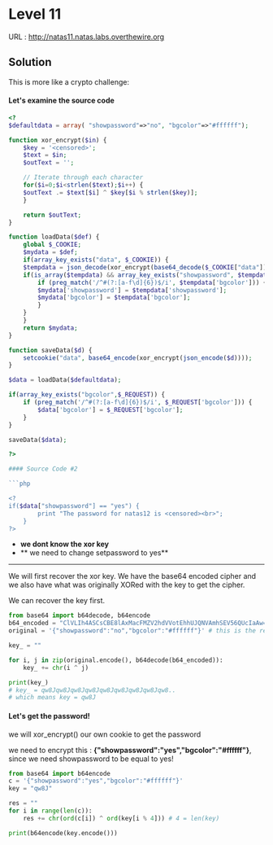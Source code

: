 # Level 11

URL : http://natas11.natas.labs.overthewire.org

## Solution

This is more like  a crypto challenge:

#### Let's examine the source code

```php
<?
$defaultdata = array( "showpassword"=>"no", "bgcolor"=>"#ffffff");

function xor_encrypt($in) {
    $key = '<censored>';
    $text = $in;
    $outText = '';

    // Iterate through each character
    for($i=0;$i<strlen($text);$i++) {
    $outText .= $text[$i] ^ $key[$i % strlen($key)];
    }

    return $outText;
}

function loadData($def) {
    global $_COOKIE;
    $mydata = $def;
    if(array_key_exists("data", $_COOKIE)) {
    $tempdata = json_decode(xor_encrypt(base64_decode($_COOKIE["data"])), true);
    if(is_array($tempdata) && array_key_exists("showpassword", $tempdata) && array_key_exists("bgcolor", $tempdata)) {
        if (preg_match('/^#(?:[a-f\d]{6})$/i', $tempdata['bgcolor'])) {
        $mydata['showpassword'] = $tempdata['showpassword'];
        $mydata['bgcolor'] = $tempdata['bgcolor'];
        }
    }
    }
    return $mydata;
}

function saveData($d) {
    setcookie("data", base64_encode(xor_encrypt(json_encode($d))));
}

$data = loadData($defaultdata);

if(array_key_exists("bgcolor",$_REQUEST)) {
    if (preg_match('/^#(?:[a-f\d]{6})$/i', $_REQUEST['bgcolor'])) {
        $data['bgcolor'] = $_REQUEST['bgcolor'];
    }
}

saveData($data);

?>

#### Source Code #2

```php

<?
if($data["showpassword"] == "yes") {
        print "The password for natas12 is <censored><br>";
    }
?>
```

- **we dont know the xor key**
- ** we need to change setpassword to yes**


---------------------
We will first recover the xor key. We have the base64 encoded cipher and we also have what was originally XORed with the key to get the cipher.

We can recover the key first.

```python
from base64 import b64decode, b64encode
b64_encoded = "ClVLIh4ASCsCBE8lAxMacFMZV2hdVVotEhhUJQNVAmhSEV56QUcIaAw="
original = '{"showpassword":"no","bgcolor":"#ffffff"}' # this is the result on using php's json_encode(array) on the original array in source code 

key_ = ""

for i, j in zip(original.encode(), b64decode(b64_encoded)):
    key_ += chr(i ^ j)

print(key_)
# key_ = qw8Jqw8Jqw8Jqw8Jqw8Jqw8Jqw8Jqw8Jqw8..
# which means key = qw8J
```


#### Let's get the password!

we will xor_encrypt() our own cookie to get the password

we need to encrypt this : **{"showpassword":"yes","bgcolor":"#ffffff"}**, since we need showpassword to be equal to yes!

```python
from base64 import b64encode
c = '{"showpassword":"yes","bgcolor":"#ffffff"}'
key = "qw8J"

res = ""
for i in range(len(c)):
    res += chr(ord(c[i]) ^ ord(key[i % 4])) # 4 = len(key)

print(b64encode(key.encode()))

```



